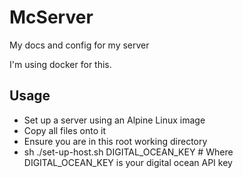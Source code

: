 # McServer

My docs and config for my server

I'm using docker for this.

## Usage

* Set up a server using an Alpine Linux image
* Copy all files onto it
* Ensure you are in this root working directory
* sh ./set-up-host.sh DIGITAL_OCEAN_KEY # Where DIGITAL_OCEAN_KEY is your digital ocean API key